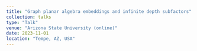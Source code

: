```yaml
---
title: "Graph planar algebra embeddings and infinite depth subfactors"
collection: talks
type: "Talk"
venue: "Arizona State University (online)"
date: 2023-11-01
location: "Tempe, AZ, USA"
---
```


